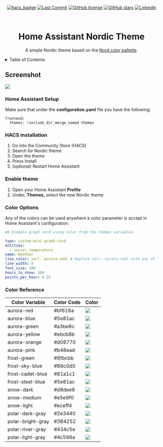 <!-- PROJECT SHIELDS -->
<div align="center">

[![hacs_badge](https://img.shields.io/badge/HACS-Default-41BDF5.svg?style=for-the-badge)](https://github.com/hacs/integration) [![Last Commit](https://img.shields.io/github/last-commit/coltondick/nordic-theme-main?style=for-the-badge)](https://github.com/coltondick/nordic-theme-main/commits/main) [![GitHub license](https://img.shields.io/github/license/coltondick/nordic-theme-main?style=for-the-badge)](https://github.com/coltondick/nordic-theme-main/blob/main/LICENSE) [![GitHub stars](https://img.shields.io/github/stars/coltondick/nordic-theme-main?style=for-the-badge)](https://github.com/coltondick/nordic-theme-main/stargazers) [![Linkedin](https://img.shields.io/badge/LinkedIn-2E3440?style=for-the-badge&logo=linkedin&logoColor=white)](https://www.linkedin.com/in/coltdi)

</div>

<!-- PROJECT LOGO -->
<br />
<div align="center">

  <h1 align="center">Home Assistant Nordic Theme</h1>

  <p align="center">
     A simple Nordic theme based on the <a href="https://www.nordtheme.com/docs/colors-and-palettes">Nord color pallette</a>.
    <br />
  </p>
</div>

<!-- TABLE OF CONTENTS -->
<details>
  <summary>Table of Contents</summary>
  <ol>
    <li>
      <a href="#screenshot">Screenshot</a>
    </li>
    <li>
      <a href="#home-assistant-setup">Home Assistant Setup</a>
    </li>
    <li><a href="#hacs-installation">HACS installation</a></li>
    <li><a href="#enable-theme">Enable theme</a></li>
    <li><a href="#color-options">Color Options</a></li>
    <li><a href="#color-reference">Color Reference</a></li>
    <li><a href="#credit">Credit</a></li>
  </ol>
</details>

## Screenshot

![](images/nordic-screenshot.png)

### Home Assistant Setup

Make sure that under the **configuration.yaml** file you have the following:

```
frontend:
  themes: !include_dir_merge_named themes
```

### HACS installation

1. Go into the Community Store (HACS)
2. Search for Nordic theme
3. Open the theme
4. Press Install
5. (optional) Restart Home Assistant

### Enable theme

1. Open your Home Assistant **Profile**
2. Under, **Themes**, select the new Nordic theme

### Color Options

Any of the colors can be used anywhere a color parameter is accept in Home Assistant's configuration.

```yaml
## Example graph card using color from the themes variables.

type: custom:mini-graph-card
entities:
  - sensor.temperature
name: Weather
line_color: var(--aurora-red) # Replace var(--aurora-red) with any of the color variables listed below. ex. var(--snow-dark)
line_width: 8
font_size: 100
hours_to_show: 168
points_per_hour: 0.25
```

### Color Reference

| Color Variable    | Color Code | Color                                          |
| ----------------- | ---------- | ---------------------------------------------- |
| aurora-red        | #bf616a    | ![](https://readme-swatches.vercel.app/bf616a) |
| aurora-blue       | #5e81ac    | ![](https://readme-swatches.vercel.app/5e81ac) |
| aurora-green      | #a3be8c    | ![](https://readme-swatches.vercel.app/a3be8c) |
| aurora-yellow     | #ebcb8b    | ![](https://readme-swatches.vercel.app/ebcb8b) |
| aurora-orange     | #d08770    | ![](https://readme-swatches.vercel.app/d08770) |
| aurora-pink       | #b48ead    | ![](https://readme-swatches.vercel.app/b48ead) |
| frost-green       | #8fbcbb    | ![](https://readme-swatches.vercel.app/8fbcbb) |
| frost-sky-blue    | #88c0d0    | ![](https://readme-swatches.vercel.app/88c0d0) |
| frost-cadet-blue  | #81a1c1    | ![](https://readme-swatches.vercel.app/81a1c1) |
| frost-steel-blue  | #5e81ac    | ![](https://readme-swatches.vercel.app/5e81ac) |
| snow-dark         | #d8dee9    | ![](https://readme-swatches.vercel.app/d8dee9) |
| snow-medium       | #e5e9f0    | ![](https://readme-swatches.vercel.app/e5e9f0) |
| snow-light        | #eceff4    | ![](https://readme-swatches.vercel.app/eceff4) |
| polar-dark-gray   | #2e3440    | ![](https://readme-swatches.vercel.app/2e3440) |
| polar-bright-gray | #3B4252    | ![](https://readme-swatches.vercel.app/3B4252) |
| polar-river-gray  | #434c5e    | ![](https://readme-swatches.vercel.app/434c5e) |
| polar-light-gray  | #4c566a    | ![](https://readme-swatches.vercel.app/4c566a) |